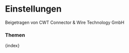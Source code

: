 <!-- add-breadcrumbs -->
# Einstellungen
<span class="text-muted contributed-by">Beigetragen von CWT Connector & Wire Technology GmbH</span>

### Themen

{index}
